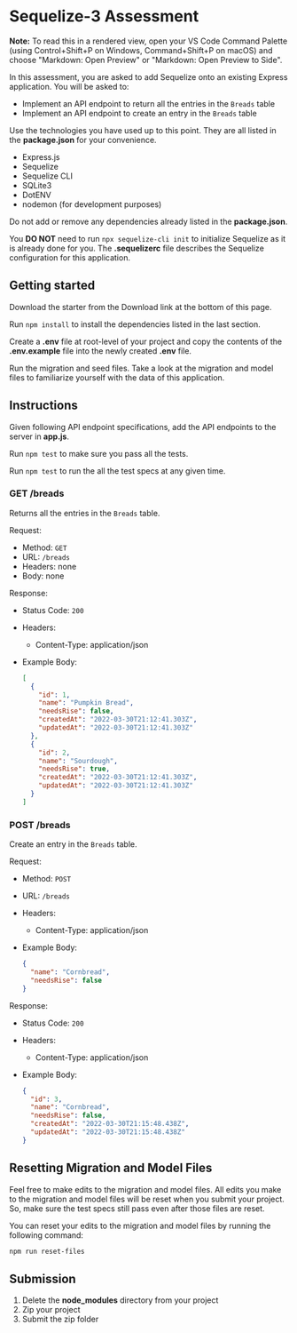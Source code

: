 # Sequelize-3 Assessment

**Note:** To read this in a rendered view, open your VS Code Command Palette
(using Control+Shift+P on Windows, Command+Shift+P on macOS) and choose
"Markdown: Open Preview" or "Markdown: Open Preview to Side".

In this assessment, you are asked to add Sequelize onto an existing Express
application. You will be asked to:

* Implement an API endpoint to return all the entries in the `Breads` table
* Implement an API endpoint to create an entry in the `Breads` table

Use the technologies you have used up to this point. They are all listed in
the **package.json** for your convenience.

* Express.js
* Sequelize
* Sequelize CLI
* SQLite3
* DotENV
* nodemon (for development purposes)

Do not add or remove any dependencies already listed in the **package.json**.

You **DO NOT** need to run `npx sequelize-cli init` to initialize Sequelize as
it is already done for you. The **.sequelizerc** file describes the Sequelize
configuration for this application.

## Getting started

Download the starter from the Download link at the bottom of this page.

Run `npm install` to install the dependencies listed in the last section.

Create a **.env** file at root-level of your project and copy the contents of
the **.env.example** file into the newly created **.env** file.

Run the migration and seed files. Take a look at the migration and model files
to familiarize yourself with the data of this application.

## Instructions

Given following API endpoint specifications, add the API endpoints to the
server in **app.js**.

Run `npm test` to make sure you pass all the tests.

Run `npm test` to run the all the test specs at any given time.

### GET /breads

Returns all the entries in the `Breads` table.

Request:

* Method: `GET`
* URL: `/breads`
* Headers: none
* Body: none

Response:

* Status Code: `200`
* Headers:
  * Content-Type: application/json
* Example Body:

  ```json
  [
    {
      "id": 1,
      "name": "Pumpkin Bread",
      "needsRise": false,
      "createdAt": "2022-03-30T21:12:41.303Z",
      "updatedAt": "2022-03-30T21:12:41.303Z"
    },
    {
      "id": 2,
      "name": "Sourdough",
      "needsRise": true,
      "createdAt": "2022-03-30T21:12:41.303Z",
      "updatedAt": "2022-03-30T21:12:41.303Z"
    }
  ]
  ```

### POST /breads

Create an entry in the `Breads` table.

Request:

* Method: `POST`
* URL: `/breads`
* Headers:
  * Content-Type: application/json
* Example Body:

  ```json
  {
    "name": "Cornbread",
    "needsRise": false
  }
  ```

Response:

* Status Code: `200`
* Headers:
  * Content-Type: application/json
* Example Body:

  ```json
  {
    "id": 3,
    "name": "Cornbread",
    "needsRise": false,
    "createdAt": "2022-03-30T21:15:48.438Z",
    "updatedAt": "2022-03-30T21:15:48.438Z"
  }
  ```

## Resetting Migration and Model Files

Feel free to make edits to the migration and model files. All edits you make to
the migration and model files will be reset when you submit your project. So,
make sure the test specs still pass even after those files are reset.

You can reset your edits to the migration and model files by running the
following command:

```bash
npm run reset-files
```

## Submission

1. Delete the **node_modules** directory from your project
2. Zip your project
3. Submit the zip folder